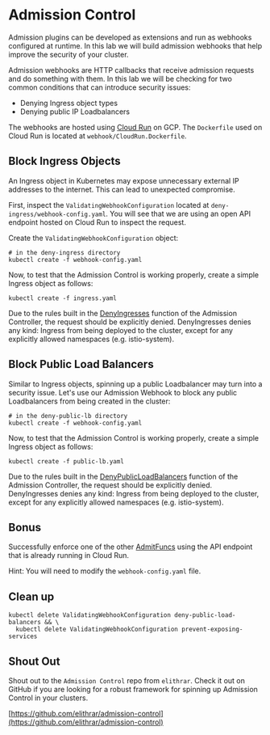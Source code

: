 # Admission Control
Admission plugins can be developed as extensions and run as webhooks configured at runtime. In this lab we will build admission webhooks that help improve the security of your cluster.

Admission webhooks are HTTP callbacks that receive admission requests and do something with them. In this lab we will be checking for two common conditions that can introduce security issues:

- Denying Ingress object types
- Denying public IP Loadbalancers

The webhooks are hosted using [Cloud Run](https://cloud.google.com/run/) on GCP. The `Dockerfile` used on Cloud Run is located at `webhook/CloudRun.Dockerfile`.

## Block Ingress Objects

An Ingress object in Kubernetes may expose unnecessary external IP addresses to the internet. This can lead to unexpected compromise.

First, inspect the `ValidatingWebhookConfiguration` located at `deny-ingress/webhook-config.yaml`. You will see that we are using an open API endpoint hosted on Cloud Run to inspect the request.

Create the `ValidatingWebhookConfiguration` object:
```
# in the deny-ingress directory
kubectl create -f webhook-config.yaml
```

Now, to test that the Admission Control is working properly, create a simple Ingress object as follows:

```
kubectl create -f ingress.yaml
```

Due to the rules built in the [DenyIngresses](https://github.com/elithrar/admission-control/blob/master/admit_funcs.go#L64) function of the Admission Controller, the request should be explicitly denied. DenyIngresses denies any kind: Ingress from being deployed to the cluster, except for any explicitly allowed namespaces (e.g. istio-system).

## Block Public Load Balancers

Similar to Ingress objects, spinning up a public Loadbalancer may turn into a security issue. Let's use our Admission Webhook to block any public Loadbalancers from being created in the cluster:

```
# in the deny-public-lb directory
kubectl create -f webhook-config.yaml
```
Now, to test that the Admission Control is working properly, create a simple Ingress object as follows:

```
kubectl create -f public-lb.yaml
```
Due to the rules built in the [DenyPublicLoadBalancers](https://github.com/elithrar/admission-control/blob/master/admit_funcs.go#L107) function of the Admission Controller, the request should be explicitly denied. DenyIngresses denies any kind: Ingress from being deployed to the cluster, except for any explicitly allowed namespaces (e.g. istio-system).

## Bonus
Successfully enforce one of the other [AdmitFuncs](https://github.com/elithrar/admission-control/blob/master/admit_funcs.go) using the API endpoint that is already running in Cloud Run.

Hint: You will need to modify the `webhook-config.yaml` file.

## Clean up
```
kubectl delete ValidatingWebhookConfiguration deny-public-load-balancers && \
  kubectl delete ValidatingWebhookConfiguration prevent-exposing-services
```

## Shout Out
Shout out to the `Admission Control` repo from `elithrar`. Check it out on GitHub if you are looking for a robust framework for spinning up Admission Control in your clusters.

[https://github.com/elithrar/admission-control](https://github.com/elithrar/admission-control)
